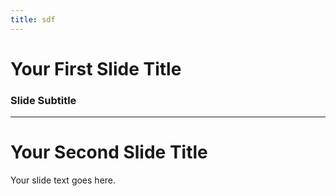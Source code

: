 ```yaml
---
title: sdf
---
```


# Your First Slide Title

### Slide Subtitle

---

# Your Second Slide Title

Your slide text goes here.